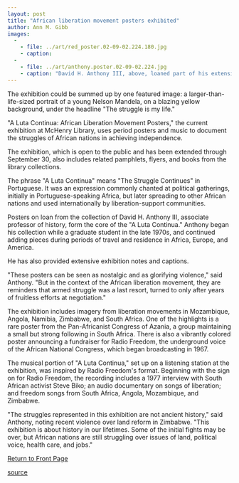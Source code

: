 ```yaml
---
layout: post
title: "African liberation movement posters exhibited"
author: Ann M. Gibb
images:
  -
    - file: ../art/red_poster.02-09-02.224.180.jpg
    - caption: 
  -
    - file: ../art/anthony.poster.02-09-02.224.jpg
    - caption: "David H. Anthony III, above, loaned part of his extensive African liberation movement poster collection to the exhibit. The posters shown above and below are among the variety on display at McHenry Library. Photos: Ann M. Gibb"
---
```


The exhibition could be summed up by one featured image: a larger-than-life-sized portrait of a young Nelson Mandela, on a blazing yellow background, under the headline "The struggle is my life."

"A Luta Continua: African Liberation Movement Posters," the current exhibition at McHenry Library, uses period posters and music to document the struggles of African nations in achieving independence.

The exhibition, which is open to the public and has been extended through September 30, also includes related pamphlets, flyers, and books from the library collections.  

The phrase "A Luta Continua" means "The Struggle Continues" in Portuguese. It was an expression commonly chanted at political gatherings, initially in Portuguese-speaking Africa, but later spreading to other African nations and used internationally by liberation-support communities.   

Posters on loan from the collection of David H. Anthony III, associate professor of history, form the core of the "A Luta Continua." Anthony began his collection while a graduate student in the late 1970s, and continued adding pieces during periods of travel and residence in Africa, Europe, and America.

He has also provided extensive exhibition notes and captions.   

"These posters can be seen as nostalgic and as glorifying violence," said Anthony. "But in the context of the African liberation movement, they are reminders that armed struggle was a last resort, turned to only after years of fruitless efforts at negotiation."   

The exhibition includes imagery from liberation movements in Mozambique, Angola, Namibia, Zimbabwe, and South Africa. One of the highlights is a rare poster from the Pan-Africanist Congress of Azania, a group maintaining a small but strong following in South Africa. There is also a vibrantly colored poster announcing a fundraiser for Radio Freedom, the underground voice of the African National Congress, which began broadcasting in 1967\.   

The musical portion of "A Luta Continua," set up on a listening station at the exhibition, was inspired by Radio Freedom's format. Beginning with the sign on for Radio Freedom, the recording includes a 1977 interview with South African activist Steve Biko; an audio documentary on songs of liberation; and freedom songs from South Africa, Angola, Mozambique, and Zimbabwe.  

"The struggles represented in this exhibition are not ancient history," said Anthony, noting recent violence over land reform in Zimbabwe. "This exhibition is about history in our lifetimes. Some of the initial fights may be over, but African nations are still struggling over issues of land, political voice, health care, and jobs."

  

[Return to Front Page][1]

[1]: http://currents.ucsc.edu/

[source](http://www1.ucsc.edu/currents/02-03/09-02/posters.html "Permalink to posters")
